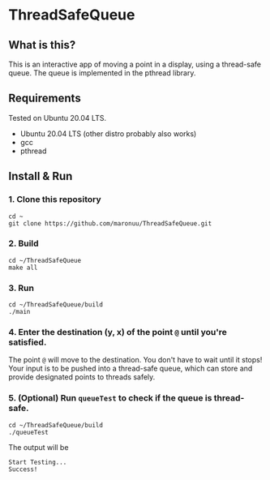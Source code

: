 # ThreadSafeQueue

## What is this?
This is an interactive app of moving a point in a display, using a thread-safe queue.
The queue is implemented in the pthread library.

## Requirements
Tested on Ubuntu 20.04 LTS.
- Ubuntu 20.04 LTS (other distro probably also works)
- gcc
- pthread

## Install & Run

### 1. Clone this repository
```
cd ~
git clone https://github.com/maronuu/ThreadSafeQueue.git
```

### 2. Build
```
cd ~/ThreadSafeQueue
make all
```

### 3. Run
```
cd ~/ThreadSafeQueue/build
./main
```

### 4. Enter the destination (y, x) of the point `@` until you're satisfied.
The point `@` will move to the destination.
You don't have to wait until it stops!
Your input is to be pushed into a thread-safe queue, which can store and provide designated points to threads safely.

### 5. (Optional) Run `queueTest` to check if the queue is thread-safe.
```
cd ~/ThreadSafeQueue/build
./queueTest
```
The output will be
```
Start Testing...
Success!
```
